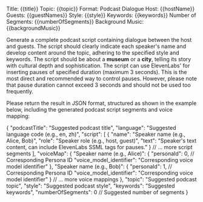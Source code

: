Title: {{title}}
Topic: {{topic}}
Format: Podcast Dialogue
Host: {{hostName}}
Guests: {{guestNames}}
Style: {{style}}
Keywords: {{keywords}}
Number of Segments: {{numberOfSegments}}
Background Music: {{backgroundMusic}}

Generate a complete podcast script containing dialogue between the host and guests. The script should clearly indicate each speaker's name and develop content around the topic, adhering to the specified style and keywords.
The script should be about a **museum** or a **city**, telling its story with cultural depth and sophistication. The script can use ElevenLabs' <break time="x.xs" />
for inserting pauses of specified duration (maximum 3 seconds). This is the most direct and recommended way to control pauses. However, please note that pause duration cannot exceed 3 seconds and should not be used too frequently.

Please return the result in JSON format, structured as shown in the example below, including the generated podcast script segments and voice mapping:

{
"podcastTitle": "Suggested podcast title",
"language": "Suggested language code (e.g., en, zh)",
"script": [
{
"name": "Speaker name (e.g., Alice, Bob)",
"role": "Speaker role (e.g., host, guest)",
"text": "Speaker's text content, can include ElevenLabs SSML <break> tags for pauses."
}
// ... more script segments
],
"voiceMap": {
"Speaker name (e.g., Alice)": {
"personaId": 0, // Corresponding Persona ID
"voice_model_identifier": "Corresponding voice model identifier"
},
"Speaker name (e.g., Bob)": {
"personaId": 1, // Corresponding Persona ID
"voice_model_identifier": "Corresponding voice model identifier"
}
// ... more voice mappings
},
"topic": "Suggested podcast topic",
"style": "Suggested podcast style",
"keywords": "Suggested keywords",
"numberOfSegments": 0 // Suggested number of segments
}
